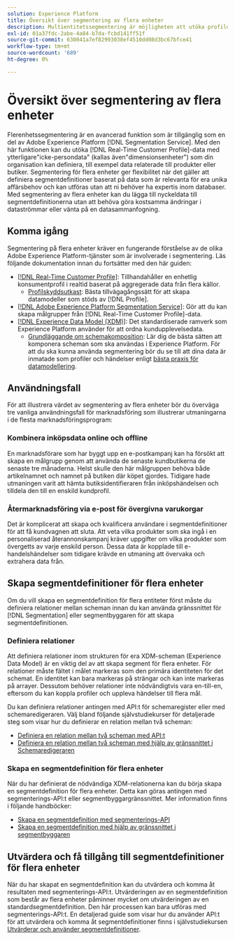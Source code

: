 ```yaml
---
solution: Experience Platform
title: Översikt över segmentering av flera enheter
description: Multientitetssegmentering är möjligheten att utöka profildata med ytterligare data baserat på produkter, butiker eller andra icke-profilklasser. När de är anslutna blir data från ytterligare klasser tillgängliga som om de vore inbyggda i profilschemat.
exl-id: 01a37fdc-2abe-4a84-b7da-fcbd141ff51f
source-git-commit: 630041a7ef82993038ef4510dd08d3bc67bfce41
workflow-type: tm+mt
source-wordcount: '689'
ht-degree: 0%

---
```


# Översikt över segmentering av flera enheter

Flerenhetssegmentering är en avancerad funktion som är tillgänglig som en del av Adobe Experience Platform [!DNL Segmentation Service]. Med den här funktionen kan du utöka [!DNL Real-Time Customer Profile]-data med ytterligare&quot;icke-persondata&quot; (kallas även&quot;dimensionsenheter&quot;) som din organisation kan definiera, till exempel data relaterade till produkter eller butiker. Segmentering för flera enheter ger flexibilitet när det gäller att definiera segmentdefinitioner baserat på data som är relevanta för era unika affärsbehov och kan utföras utan att ni behöver ha expertis inom databaser. Med segmentering av flera enheter kan du lägga till nyckeldata till segmentdefinitionerna utan att behöva göra kostsamma ändringar i dataströmmar eller vänta på en datasammanfogning.

## Komma igång

Segmentering på flera enheter kräver en fungerande förståelse av de olika Adobe Experience Platform-tjänster som är involverade i segmentering. Läs följande dokumentation innan du fortsätter med den här guiden:

* [[!DNL Real-Time Customer Profile]](../../profile/home.md): Tillhandahåller en enhetlig konsumentprofil i realtid baserat på aggregerade data från flera källor.
   * [Profilskyddsutkast](../../profile/guardrails.md): Bästa tillvägagångssätt för att skapa datamodeller som stöds av [!DNL Profile].
* [[!DNL Adobe Experience Platform Segmentation Service]](../home.md): Gör att du kan skapa målgrupper från [!DNL Real-Time Customer Profile]-data.
* [[!DNL Experience Data Model (XDM)]](../../xdm/home.md): Det standardiserade ramverk som Experience Platform använder för att ordna kundupplevelsedata.
   * [Grundläggande om schemakomposition](../../xdm/schema/composition.md#union): Lär dig de bästa sätten att komponera scheman som ska användas i Experience Platform. För att du ska kunna använda segmentering bör du se till att dina data är inmatade som profiler och händelser enligt [bästa praxis för datamodellering](../../xdm/schema/best-practices.md).

## Användningsfall

För att illustrera värdet av segmentering av flera enheter bör du överväga tre vanliga användningsfall för marknadsföring som illustrerar utmaningarna i de flesta marknadsföringsprogram:

### Kombinera inköpsdata online och offline

En marknadsförare som har byggt upp en e-postkampanj kan ha försökt att skapa en målgrupp genom att använda de senaste kundbutikerna de senaste tre månaderna. Helst skulle den här målgruppen behöva både artikelnamnet och namnet på butiken där köpet gjordes. Tidigare hade utmaningen varit att hämta butiksidentifieraren från inköpshändelsen och tilldela den till en enskild kundprofil.

### Återmarknadsföring via e-post för övergivna varukorgar

Det är komplicerat att skapa och kvalificera användare i segmentdefinitioner för att få kundvagnen att sluta. Att veta vilka produkter som ska ingå i en personaliserad återannonskampanj kräver uppgifter om vilka produkter som övergetts av varje enskild person. Dessa data är kopplade till e-handelshändelser som tidigare krävde en utmaning att övervaka och extrahera data från.

## Skapa segmentdefinitioner för flera enheter

Om du vill skapa en segmentdefinition för flera entiteter först måste du definiera relationer mellan scheman innan du kan använda gränssnittet för [!DNL Segmentation] eller segmentbyggaren för att skapa segmentdefinitionen.

### Definiera relationer

Att definiera relationer inom strukturen för era XDM-scheman (Experience Data Model) är en viktig del av att skapa segment för flera enheter. För relationer måste fältet i målet markeras som den primära identiteten för det schemat. En identitet kan bara markeras på strängar och kan inte markeras på arrayer. Dessutom behöver relationer inte nödvändigtvis vara en-till-en, eftersom du kan koppla profiler och uppleva händelser till flera mål.

Du kan definiera relationer antingen med API:t för schemaregister eller med schemaredigeraren. Välj bland följande självstudiekurser för detaljerade steg som visar hur du definierar en relation mellan två scheman:

* [Definiera en relation mellan två scheman med API:t](../../xdm/tutorials/relationship-api.md)
* [Definiera en relation mellan två scheman med hjälp av gränssnittet i Schemaredigeraren](../../xdm/tutorials/relationship-ui.md)

### Skapa en segmentdefinition för flera enheter

När du har definierat de nödvändiga XDM-relationerna kan du börja skapa en segmentdefinition för flera enheter. Detta kan göras antingen med segmenterings-API:t eller segmentbyggargränssnittet. Mer information finns i följande handböcker:

* [Skapa en segmentdefinition med segmenterings-API](./create-a-segment.md)
* [Skapa en segmentdefinition med hjälp av gränssnittet i segmentbyggaren](../ui/overview.md)

## Utvärdera och få tillgång till segmentdefinitioner för flera enheter

När du har skapat en segmentdefinition kan du utvärdera och komma åt resultaten med segmenterings-API:t. Utvärderingen av en segmentdefinition som består av flera enheter påminner mycket om utvärderingen av en standardsegmentdefinition. Den här processen kan bara utföras med segmenterings-API:t. En detaljerad guide som visar hur du använder API:t för att utvärdera och komma åt segmentdefinitioner finns i självstudiekursen [Utvärderar och använder segmentdefinitioner](./evaluate-a-segment.md).
